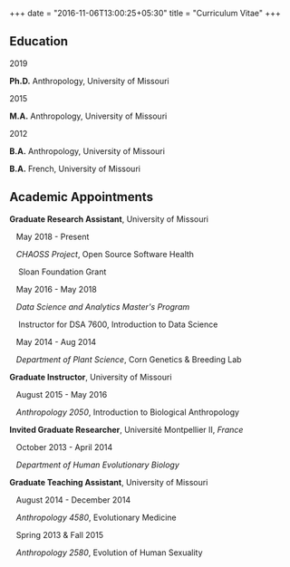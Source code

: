+++
date = "2016-11-06T13:00:25+05:30"
title = "Curriculum Vitae"
+++

## Education
<p class=date>2019</p> 

**Ph.D.** Anthropology, University of Missouri

<p class=date>2015</p> 

**M.A.** Anthropology, University of Missouri

<p class=date>2012</p> 

**B.A.** Anthropology, University of Missouri
       
**B.A.** French, University of Missouri

## Academic Appointments
**Graduate Research Assistant**, University of Missouri

<p class=date>&nbsp;&nbsp; May 2018 - Present</p>

&nbsp;&nbsp; *CHAOSS Project*, Open Source Software Health

<p class=exinfo>&nbsp;&nbsp;&nbsp; Sloan Foundation Grant</p>


<p class=date>&nbsp;&nbsp; May 2016 - May 2018</p>

&nbsp;&nbsp; *Data Science and Analytics Master's Program*

<p class=exinfo>&nbsp;&nbsp;&nbsp; Instructor for DSA 7600, Introduction to Data Science</p>

<p class=date>&nbsp;&nbsp; May 2014 - Aug 2014</p>

&nbsp;&nbsp; *Department of Plant Science*, Corn Genetics \& Breeding Lab


**Graduate Instructor**, University of Missouri

<p class=date>&nbsp;&nbsp; August 2015 - May 2016</p>

&nbsp;&nbsp; *Anthropology 2050*, Introduction to Biological Anthropology

**Invited Graduate Researcher**, Université Montpellier II, *France*

<p class=date>&nbsp;&nbsp; October 2013 - April 2014</p>

&nbsp;&nbsp; *Department of Human Evolutionary Biology*

**Graduate Teaching Assistant**, University of Missouri

<p class=date>&nbsp;&nbsp; August 2014 - December 2014</p>

&nbsp;&nbsp; *Anthropology 4580*, Evolutionary Medicine

<p class=date>&nbsp;&nbsp; Spring 2013 & Fall 2015</p>

&nbsp;&nbsp; *Anthropology 2580*, Evolution of Human Sexuality